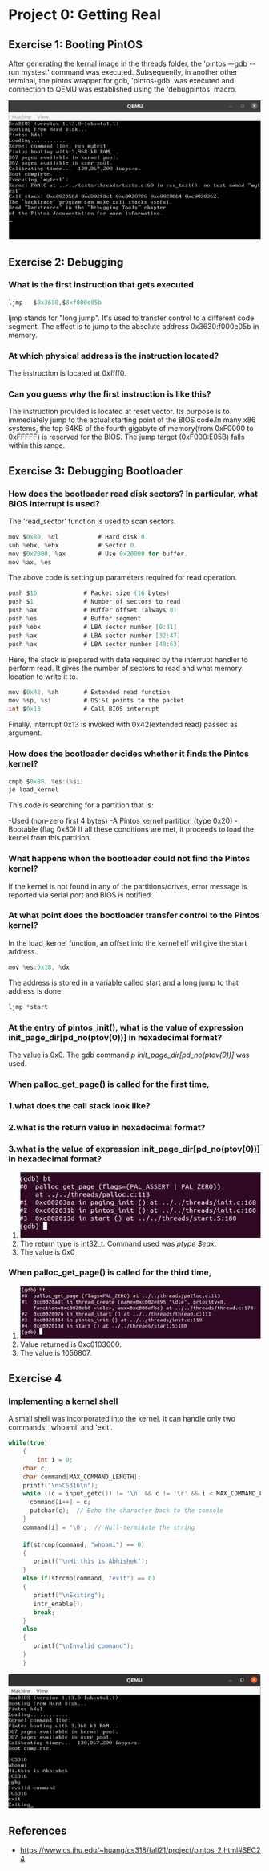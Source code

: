 # Project 0: Getting Real

## Exercise 1: Booting PintOS

After generating the kernal image in the threads folder, the 'pintos --gdb -- run mystest' command was executed. Subsequently, in another other terminal, the pintos wrapper for gdb, 'pintos-gdb' was executed and connection to QEMU was established using the 'debugpintos' macro.

![Successful booting of PintOS on QEMU](./images/booting.png)


## Exercise 2: Debugging

### What is the first instruction that gets executed

```c
ljmp   $0x3630,$0xf000e05b
```
ljmp stands for "long jump". It's used to transfer control to a different code segment. The effect is to jump to the absolute address 0x3630:f000e05b in memory.

### At which physical address is the instruction located?
The instruction is located at 0xffff0.

### Can you guess why the first instruction is like this?
The instruction provided is located at reset vector. Its purpose is to immediately jump to the actual starting point of the BIOS code.In many x86 systems, the top 64KB of the fourth gigabyte of memory(from 0xF0000 to 0xFFFFF) is reserved for the BIOS. The jump target (0xF000:E05B) falls within this range.

## Exercise 3: Debugging Bootloader

### How does the bootloader read disk sectors? In particular, what BIOS interrupt is used?

The 'read_sector' function is used to scan sectors. 

```c
mov $0x80, %dl           # Hard disk 0.
sub %ebx, %ebx           # Sector 0.
mov $0x2000, %ax         # Use 0x20000 for buffer.
mov %ax, %es
```

The above code is setting up parameters required for read operation. 

```c
push $16             # Packet size (16 bytes)
push $1              # Number of sectors to read
push %ax             # Buffer offset (always 0)
push %es             # Buffer segment
push %ebx            # LBA sector number [0:31]
push %ax             # LBA sector number [32:47]
push %ax             # LBA sector number [48:63]
```
Here, the stack is prepared with data required by the interrupt handler to perform read. It gives the number of sectors to read and what memory location to write it to.

```c
mov $0x42, %ah       # Extended read function
mov %sp, %si         # DS:SI points to the packet
int $0x13            # Call BIOS interrupt
```
Finally, interrupt 0x13 is invoked with 0x42(extended read) passed as argument.

### How does the bootloader decides whether it finds the Pintos kernel?

```c
cmpb $0x80, %es:(%si)
je load_kernel
```
This code is searching for a partition that is:

-Used (non-zero first 4 bytes)
-A Pintos kernel partition (type 0x20)
-Bootable (flag 0x80)
If all these conditions are met, it proceeds to load the kernel from this partition.

### What happens when the bootloader could not find the Pintos kernel?
If the kernel is not found in any of the partitions/drives, error message is reported via serial port and BIOS is notified.

### At what point does the bootloader transfer control to the Pintos kernel?
In the load_kernel function, an offset into the kernel elf will give the start address.
```c
mov %es:0x18, %dx
```
The address is stored in a variable called start and a long jump to that address is done
```c
ljmp *start
```

### At the entry of pintos_init(), what is the value of expression init_page_dir[pd_no(ptov(0))] in hexadecimal format?

The value is 0x0. The gdb command *p init_page_dir[pd_no(ptov(0))]* was used.

### When palloc_get_page() is called for the first time,
### 1.what does the call stack look like?
### 2.what is the return value in hexadecimal format?
### 3.what is the value of expression init_page_dir[pd_no(ptov(0))] in hexadecimal format?

1. ![Stack frame when palloc_get_page() is called](./images/stack.png)
2. The return type is int32_t. Command used was *ptype $eax*.
3. The value is 0x0

### When palloc_get_page() is called for the third time,

1. ![Stack frame when palloc_get_page() is called 3 times](./images/stack3.png)
2. Value returned is 0xc0103000.
3. The value is 1056807.

## Exercise 4

### Implementing a kernel shell

A small shell was incorporated into the kernel. It can handle only two commands: 'whoami' and 'exit'.

```c
while(true)
    {
    	int i = 0;
	char c;
	char command[MAX_COMMAND_LENGTH];
	printf("\n>CS316\n");
	while ((c = input_getc()) != '\n' && c != '\r' && i < MAX_COMMAND_LENGTH - 1) {
	  command[i++] = c;
	  putchar(c);  // Echo the character back to the console
	}
	command[i] = '\0';  // Null-terminate the string
	
	if(strcmp(command, "whoami") == 0)
	{
	   printf("\nHi,this is Abhishek");
	}
	else if(strcmp(command, "exit") == 0)
	{
	   printf("\nExiting");
	   intr_enable();
	   break;
	}
	else
	{
	   printf("\nInvalid command");
	}
    }
```
![Kernel shell](./images/shell.png)


## References
- https://www.cs.jhu.edu/~huang/cs318/fall21/project/pintos_2.html#SEC24
